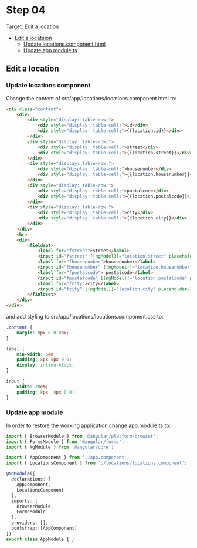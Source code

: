 # Step 04

Target: Edit a location
- [Edit a locateion](edit-a-location)
    - [Update locations.component.html](update-locations-component)
    - [Update app.module.ts](update-app-module)

## Edit a location
### Update locations component
Change the content of src/app/locations/locations.component.html to:
```html
<div class="content">
    <div>
        <div style="display: table-row;">
            <div style="display: table-cell;">id</div>
            <div style="display: table-cell;">{{location.id}}</div>
        </div>
        <div style="display: table-row;">
            <div style="display: table-cell;">street</div>
            <div style="display: table-cell;">{{location.street}}</div>
        </div>
        <div style="display: table-row;">
            <div style="display: table-cell;">housenumber</div>
            <div style="display: table-cell;">{{location.housenumber}}</div>
        </div>
        <div style="display: table-row;">
            <div style="display: table-cell;">postalcode</div>
            <div style="display: table-cell;">{{location.postalcode}}</div>
        </div>
        <div style="display: table-row;">
            <div style="display: table-cell;">city</div>
            <div style="display: table-cell;">{{location.city}}</div>
        </div>
    </div>
    <hr>
    <div>
        <fieldset>
            <label for="fstreet">street</label>
            <input id="fstreet" [(ngModel)]="location.street" placeholder="street" /><br>
            <label for="fhousenumber">housenumber</label>
            <input id="fhousenumber" [(ngModel)]="location.housenumber" placeholder="housenumber" /><br>
            <label for="fpostalcode"> postalcode</label>
            <input id="fpostalcode" [(ngModel)]="location.postalcode" placeholder="postalcode" /><br>
            <label for="fcity">city</label>
            <input id="fcity" [(ngModel)]="location.city" placeholder="city" /><br>
        </fieldset>
    </div>
</div>
```

and add styling to src/app/locations/locations.component.css to:

```css
.content {
    margin: 8px 0 0 8px;
}

label {
    min-width: 6em;
    padding: 8px 8px 0 0;
    display: inline-block;
}

input {
    width: 20em;
    padding: 8px  8px 0 0;
}
```


### Update app module
In order to restore the working application change app.module.ts to:

```typescript
import { BrowserModule } from '@angular/platform-browser';
import { FormsModule } from '@angular/forms';
import { NgModule } from '@angular/core';

import { AppComponent } from './app.component';
import { LocationsComponent } from './locations/locations.component';

@NgModule({
  declarations: [
    AppComponent,
    LocationsComponent
  ],
  imports: [
    BrowserModule,
    FormsModule
  ],
  providers: [],
  bootstrap: [AppComponent]
})
export class AppModule { }
```
